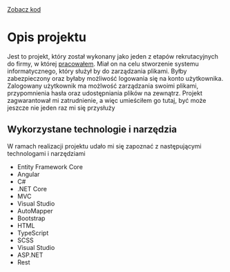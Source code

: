 <div class="links">
  <a href="https://github.com/Ziumper/WebCloudSystem" class="btn btn-amber btn-sm z-depth-0" role="button">Zobacz kod <i class="fa-brands fa-github"></i></a>
</div>

# Opis projektu

Jest to projekt, który został wykonany jako jeden z etapów rekrutacyjnych do firmy, w której [pracowałem](/cv). Miał on na celu stworzenie systemu informatycznego, który służył by do zarządzania plikami. Byłby zabezpieczony oraz byłaby możliwość logowania się na konto użytkownika. Zalogowany użytkownik ma możlwość zarządzania swoimi plikami, przypomnienia hasła oraz udostępniania plików na zewnątrz. Projekt zagwarantował mi zatrudnienie, a więc umieściłem go tutaj, być może jeszcze nie jeden raz mi się przysłuży

## Wykorzystane technologie i narzędzia

W ramach realizacji projektu udało mi się zapoznać z następującymi technologami i narzędziami
- Entity Framework Core 
- Angular 
- C#
- .NET Core
- MVC
- Visual Studio
- AutoMapper
- Bootstrap
- HTML
- TypeScript
- SCSS
- Visual Studio
- ASP.NET 
- Rest 